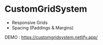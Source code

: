 # CustomGridSystem
 
- Responsive Grids
- Spacing (Paddings & Margins)

DEMO : https://customgridsystem.netlify.app/
